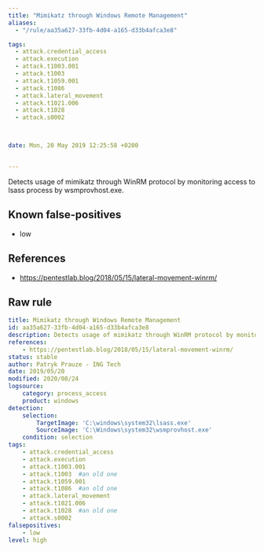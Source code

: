```yaml
---
title: "Mimikatz through Windows Remote Management"
aliases:
  - "/rule/aa35a627-33fb-4d04-a165-d33b4afca3e8"

tags:
  - attack.credential_access
  - attack.execution
  - attack.t1003.001
  - attack.t1003
  - attack.t1059.001
  - attack.t1086
  - attack.lateral_movement
  - attack.t1021.006
  - attack.t1028
  - attack.s0002



date: Mon, 20 May 2019 12:25:58 +0200


---
```


Detects usage of mimikatz through WinRM protocol by monitoring access to lsass process by wsmprovhost.exe.

<!--more-->


## Known false-positives

* low



## References

* https://pentestlab.blog/2018/05/15/lateral-movement-winrm/


## Raw rule
```yaml
title: Mimikatz through Windows Remote Management
id: aa35a627-33fb-4d04-a165-d33b4afca3e8
description: Detects usage of mimikatz through WinRM protocol by monitoring access to lsass process by wsmprovhost.exe.
references:
    - https://pentestlab.blog/2018/05/15/lateral-movement-winrm/
status: stable
author: Patryk Prauze - ING Tech
date: 2019/05/20
modified: 2020/08/24
logsource:
    category: process_access
    product: windows
detection:
    selection:
        TargetImage: 'C:\windows\system32\lsass.exe'
        SourceImage: 'C:\Windows\system32\wsmprovhost.exe'
    condition: selection
tags:
    - attack.credential_access
    - attack.execution
    - attack.t1003.001
    - attack.t1003  #an old one
    - attack.t1059.001
    - attack.t1086  #an old one
    - attack.lateral_movement
    - attack.t1021.006
    - attack.t1028  #an old one
    - attack.s0002
falsepositives:
    - low
level: high

```
